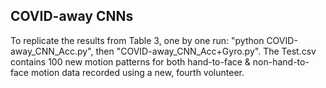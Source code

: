 ## COVID-away CNNs
To replicate the results from Table 3, one by one run: "python COVID-away_CNN_Acc.py", then "COVID-away_CNN_Acc+Gyro.py". The Test.csv contains 100 new motion patterns for both hand-to-face \& non-hand-to-face motion data recorded using a new, fourth volunteer.
